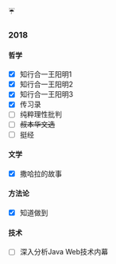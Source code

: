 

:umbrella:

### 2018 


#### 哲学

- [x] 知行合一王阳明1
- [x] 知行合一王阳明2
- [x] 知行合一王阳明3
- [x] 传习录
- [ ] 纯粹理性批判
- [ ] ~~叔本华文选~~
- [ ] 挺经

#### 文学

- [x] 撒哈拉的故事

#### 方法论

- [x] 知道做到

#### 技术

- [ ] 深入分析Java  Web技术内幕